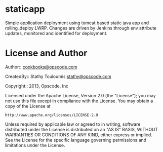 staticapp
=========

Simple application deployment using tomcat based static java app and rolling_deploy LWRP. Changes
are driven by Jenkins through env attribute updates, monitored and identified for deployment.

License and Author
==================

Author:: cookbooks@opscode.com

CreatedBy:: Stathy Touloumis <stathy@opscode.com>

Copyright:: 2013, Opscode, Inc

Licensed under the Apache License, Version 2.0 (the "License");
you may not use this file except in compliance with the License.
You may obtain a copy of the License at

    http://www.apache.org/licenses/LICENSE-2.0

Unless required by applicable law or agreed to in writing, software
distributed under the License is distributed on an "AS IS" BASIS,
WITHOUT WARRANTIES OR CONDITIONS OF ANY KIND, either express or implied.
See the License for the specific language governing permissions and
limitations under the License.


